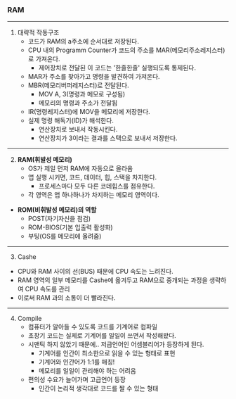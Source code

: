 ### RAM
---
1. 대략적 작동구조
   - 코드가 RAM의 a주소에 순서대로 저장된다.
   - CPU 내의 Programm Counter가 코드의 주소를 MAR(메모리주소레지스터)로 가져온다.
     - 제어장치로 전달된 이 코드는 '한줄한줄' 실행되도록 통제된다.
   - MAR가 주소를 찾아가고 명령을 발견하여 가져온다.
   - MBR(메모리버퍼레지스터)로 전달된다.
     - MOV A, 3(명령과 메모로 구성됨)
     - 메모리의 명령과 주소가 전달됨
   - IR(명령레지스터)에 MOV을 메모리에 저장한다.
   - 실제 명령 해독기(ID)가 해석한다.
     - 연산장치로 보내서 작동시킨다.
     - 연산장치가 3이라는 결과를 스택으로 보내서 저장한다.
  ---
2. **RAM(휘발성 메모리)**
   - OS가 제일 먼저 RAM에 자동으로 올라옴
   - 앱 실행 시키면, 코드, 데이터, 힙, 스택을 차지한다.
     - 프로세스마다 모두 다른 코데힙스를 점유한다.
   - 각 영역은 앱 하나하나가 차지하는 메모리 영역이다.
 - **ROM(비휘발성 메모리)의 역할**
   - POST(자기자신을 점검)
   - ROM-BIOS(기본 입출력 활성화)
   - 부팅(OS를 메모리에 올려줌)
---
3. Cashe
  - CPU와 RAM 사이의 선(BUS) 때문에 CPU 속도는 느려진다.
  - RAM 영역의 일부 메모리를 Cashe에 옮겨두고 RAM으로 중개되는 과정을 생략하여 CPU 속도를 관리
  - 이로써 RAM 과의 소통이 더 빨라진다.
---
4. Compile
   - 컴퓨터가 알아들 수 있도록 코드를 기계어로 컴파일
   - 초창기 코드는 실제로 기계어를 일일이 쓰면서 작성해왔다.
   - 시맨틱 하지 않았기 때문에.. 저급언어인 어셈블리어가 등장하게 된다.
     - 기계어를 인간이 최소한으로 읽을 수 있는 형태로 표현
     - 기계어와 인간어가 1:1를 매칭!
     - 메모리를 일일이 관리해야 하는 어려움
   - 편의성 수요가 늘어가며 고급언어 등장
     - 인간이 논리적 생각대로 코드를 짤 수 있는 형태